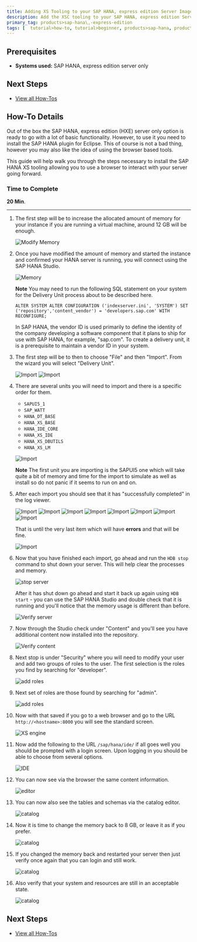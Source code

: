 ```yaml
---
title: Adding XS Tooling to your SAP HANA, express edition Server Image
description: Add the XSC tooling to your SAP HANA, express edition Server only image
primary_tag: products>sap-hana\,-express-edition
tags: [  tutorial>how-to, tutorial>beginner, products>sap-hana, products>sap-hana\,-express-edition, products>sap-hana-studio ]
---
```

## Prerequisites  
 - **Systems used:** SAP HANA, express edition server only

## Next Steps
 - [View all How-Tos](http://www.sap.com/developer/tutorial-navigator.how-to.html)


## How-To Details
Out of the box the SAP HANA, express edition (HXE) server only option is ready to go with a lot of basic functionality. However, to use it you need to install the SAP HANA plugin for Eclipse. This of course is not a bad thing, however you may also like the idea of using the browser based tools.

This guide will help walk you through the steps necessary to install the SAP HANA XS tooling allowing you to use a browser to interact with your server going forward.

### Time to Complete
**20 Min**.

---

1. The first step will be to increase the allocated amount of memory for your instance if you are running a virtual machine, around 12 GB will be enough.

	![Modify Memory](1.png)

2. Once you have modified the amount of memory and started the instance and confirmed your HANA server is running, you will connect using the SAP HANA Studio.

	![Memory](2.png)

	**Note** You may need to run the following SQL statement on your system for the Delivery Unit process about to be described here.
	```
	ALTER SYSTEM ALTER CONFIGURATION ('indexserver.ini', 'SYSTEM') SET ('repository','content_vendor') = 'developers.sap.com' WITH RECONFIGURE;
	```

	In SAP HANA, the vendor ID is used primarily to define the identity of the company developing a software component that it plans to ship for use with SAP HANA, for example, "sap.com". To create a delivery unit, it is a prerequisite to maintain a vendor ID in your system.

3. The first step will be to then to choose "File" and then "Import". From the wizard you will select "Delivery Unit".

	![Import](3.png)
	![Import](4.png)

4. There are several units you will need to import and there is a specific order for them.

	- `SAPUI5_1`
	- `SAP_WATT`
	- `HANA_DT_BASE`
	- `HANA_XS_BASE`
	- `HANA_IDE_CORE`
	- `HANA_XS_IDE`
	- `HANA_XS_DBUTILS`
	- `HANA_XS_LM`

	![Import](5.png)

	**Note** The first unit you are importing is the SAPUI5 one which will take quite a bit of memory and time for the import to simulate as well as install so do not panic if it seems to run on and on.

5. After each import you should see that it has "successfully completed" in the log viewer.

	![Import](6.png)
	![Import](7.png)
	![Import](8.png)
	![Import](9.png)
	![Import](10.png)
	![Import](11.png)
	![Import](12.png)
	![Import](13.png)

	That is until the very last item which will have **errors** and that will be fine.

	![Import](14.png)

6. Now that you have finished each import, go ahead and run the `HDB stop` command to shut down your server. This will help clear the processes and memory.

	![stop server](15.png)

	After it has shut down go ahead and start it back up again using `HDB start` - you can use the SAP HANA Studio and double check that it is running and you'll notice that the memory usage is different than before.

	![Verify server](16.png)

7. Now through the Studio check under "Content" and you'll see you have additional content now installed into the repository.

	![Verify content](17.png)

8. Next stop is under "Security" where you will need to modify your user and add two groups of roles to the user. The first selection is the roles you find by searching for "developer".

	![add roles](18.png)

9. Next set of roles are those found by searching for "admin".

	![add roles](19.png)

10. Now with that saved if you go to a web browser and go to the URL `http://<hostname>:8000` you will see the standard screen.

	![XS engine](19a.png)

11. Now add the following to the URL `/sap/hana/ide/` if all goes well you should be prompted with a login screen. Upon logging in you should be able to choose from several options.

	![IDE](20.png)

12. You can now see via the browser the same content information.  

	![editor](21.png)

13. You can now also see the tables and schemas via the catalog editor.  

	![catalog](22.png)

14. Now it is time to change the memory back to 8 GB, or leave it as if you prefer.  

	![catalog](23.png)

15. If you changed the memory back and restarted your server then just verify once again that you can login and still work.  

	![catalog](24.png)

16. Also verify that your system and resources are still in an acceptable state.  

	![catalog](25.png)

## Next Steps
 - [View all How-Tos](http://www.sap.com/developer/tutorial-navigator.how-to.html)

